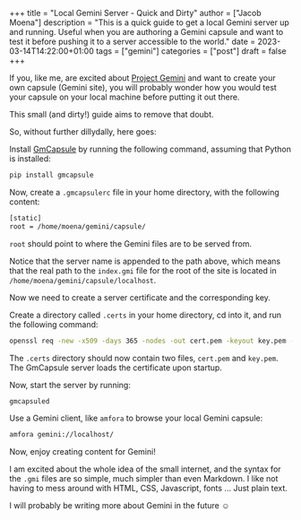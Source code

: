 +++
title = "Local Gemini Server - Quick and Dirty"
author = ["Jacob Moena"]
description = "This is a quick guide to get a local Gemini server up and running. Useful when you are authoring a Gemini capsule and want to test it before pushing it to a server accessible to the world."
date = 2023-03-14T14:22:00+01:00
tags = ["gemini"]
categories = ["post"]
draft = false
+++

If you, like me, are excited about [Project Gemini](https://gemini.circumlunar.space/) and want to create your own capsule (Gemini site), you will probably wonder how you would test your capsule on your local machine before putting it out there.

This small (and dirty!) guide aims to remove that doubt.

So, without further dillydally, here goes:

Install [GmCapsule](https://pypi.org/project/gmcapsule/) by running the following command, assuming that Python is installed:

```bash
pip install gmcapsule
```

Now, create a `.gmcapsulerc` file in your home directory, with the following content:

```bash
[static]
root = /home/moena/gemini/capsule/
```

`root` should point to where the Gemini files are to be served from.

Notice that the server name is appended to the path above, which means that the real path to the `index.gmi` file for the root of the site is located in `/home/moena/gemini/capsule/localhost`.

Now we need to create a server certificate and the corresponding key.

Create a directory called `.certs` in your home directory, cd into it, and run the following command:

```bash
openssl req -new -x509 -days 365 -nodes -out cert.pem -keyout key.pem -subj "/CN=localhost" -newkey rsa:4096 -addext "subjectAltName = DNS:localhost"
```

The `.certs` directory should now contain two files, `cert.pem` and `key.pem`. The GmCapsule server loads the certificate upon startup.

Now, start the server by running:

```bash
gmcapsuled
```

Use a Gemini client, like `amfora` to browse your local Gemini capsule:

```bash
amfora gemini://localhost/
```

Now, enjoy creating content for Gemini!

I am excited about the whole idea of the small internet, and the syntax for the `.gmi` files are so simple, much simpler than even Markdown. I like not having to mess around with HTML, CSS, Javascript, fonts ... Just plain text.

I will probably be writing more about Gemini in the future ☺
